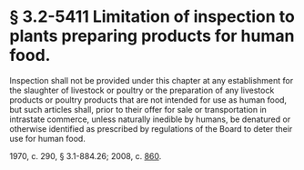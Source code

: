 # § 3.2-5411 Limitation of inspection to plants preparing products for human food.

<p>Inspection shall not be provided under this chapter at any establishment for the slaughter of livestock or poultry or the preparation of any livestock products or poultry products that are not intended for use as human food, but such articles shall, prior to their offer for sale or transportation in intrastate commerce, unless naturally inedible by humans, be denatured or otherwise identified as prescribed by regulations of the Board to deter their use for human food.</p><p>1970, c. 290, § 3.1-884.26; 2008, c. <a href='http://lis.virginia.gov/cgi-bin/legp604.exe?081+ful+CHAP0860'>860</a>.</p>